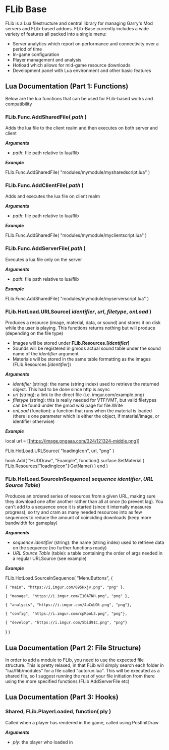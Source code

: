 # FLib Base

FLib is a Lua filestructure and central library for managing Garry's Mod servers and FLib-based addons. FLib-Base currently includes a wide variety of features all packed into a single menu:
- Server analytics which report on performance and connectivity over a period of time
- In-game configuration
- Player management and analysis
- Hotload which allows for mid-game resource downloads
- Development panel with Lua environment and other basic features

## Lua Documentation (Part 1: Functions)

Below are the lua functions that can be used for FLib-based works and compatibility

### **FLib.Func.AddSharedFile(** _path_ **)**

Adds the lua file to the client realm and then executes on both server and client

_**Arguments**_
- _path_: file path relative to lua/flib

_**Example**_

FLib.Func.AddSharedFile( "modules/mymodule/mysharedscript.lua" )



### **FLib.Func.AddClientFile(** _path_ **)**

Adds and executes the lua file on client realm

_**Arguments**_
- _path_: file path relative to lua/flib

_**Example**_

FLib.Func.AddSharedFile( "modules/mymodule/myclientscript.lua" )



### **FLib.Func.AddServerFile(** _path_ **)**

Executes a lua file only on the server

_**Arguments**_
- _path_: file path relative to lua/flib

_**Example**_

FLib.Func.AddSharedFile( "modules/mymodule/myserverscript.lua" )



### **FLib.HotLoad.URLSource(**  _identifier_,  _url_, _filetype_, _onLoad_ **)**

Produces a resource (image, material, data, or sound) and stores it on disk while the user is playing. This functions returns nothing but will produce (depending on the file type)
- Images will be stored under **FLib.Resources.[_identifier_]**
- Sounds will be registered in gmods actual sound table under the sound name of the _identifier_ argument
- Materials will be stored in the same table formatting as the images (FLib.Resources.[_identifier_])

_**Arguments**_
- _identifier_ (string): the name (string index) used to retrieve the returned object. This had to be done since http is async
- _url_ (string): a link to the direct file (i.e. imgur.com/example.png)
- _filetype_ (string): this is really needed for VTF/VMT, but valid filetypes can be found under the gmod wiki page for file.Write
- _onLoad_ (function): a function that runs when the material is loaded (there is one parameter which is either the object, if material/image, or identifier otherwise)

_**Example**_

local url = [[https://image.pngaaa.com/324/121324-middle.png]]

FLib.HotLoad.URLSource( "loadingIcon", url, "png" )

hook.Add( "HUDDraw", "Example", function()
    surface.SetMaterial ( FLib.Resources["loadingIcon"]:GetName() )
end )

### **FLib.HotLoad.SourceInSequence(**  _sequence identifier_,  _URL Source Table_**)**

Produces an ordered series of resources from a given URL, making sure they download one after another rather than all at once (to prevent lag). You can't add to a sequence once it is started (since it internally measures progress), so try and cram as many needed resources into as few sequences to reduce the amount of coinciding downloads (keep more bandwidth for gameplay)

_**Arguments**_
-  _sequence identifier_ (string): the name (string index) used to retrieve data on the sequence (no further functions ready)
- _URL Source Table_ (table): a table containing the order of args needed in a regular URLSource (see example)


_**Example**_


FLib.HotLoad.SourceInSequence( "MenuButtons", {

	{ "main", "https://i.imgur.com/695Hxjv.png", "png" },

	{ "manage", "https://i.imgur.com/I10A7NH.png", "png" },

	{ "analysis", "https://i.imgur.com/4uCuUOt.png", "png"},

	{ "config", "https://i.imgur.com/cpRpoL3.png", "png"},

	{ "develop", "https://i.imgur.com/Sbid91C.png", "png"}

} )


## Lua Documentation (Part 2: File Structure)

In order to add a module to FLib, you need to use the expected file structure. This is pretty relaxed, in that FLib will simply search each folder in "lua/flib/modules" for a file called "autorun.lua". This will be executed as a shared file, so I suggest running the rest of your file initiation from there using the more specified functions (FLib AddServerFile etc)

## Lua Documentation (Part 3: Hooks)

### **Shared, FLib.PlayerLoaded, function( ply )**

Called when a player has rendered in the game, called using PostInitDraw

_**Arguments**_
- _ply_: the player who loaded in